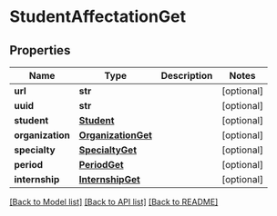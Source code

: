 # StudentAffectationGet

## Properties
Name | Type | Description | Notes
------------ | ------------- | ------------- | -------------
**url** | **str** |  | [optional] 
**uuid** | **str** |  | [optional] 
**student** | [**Student**](Student.md) |  | [optional] 
**organization** | [**OrganizationGet**](OrganizationGet.md) |  | [optional] 
**specialty** | [**SpecialtyGet**](SpecialtyGet.md) |  | [optional] 
**period** | [**PeriodGet**](PeriodGet.md) |  | [optional] 
**internship** | [**InternshipGet**](InternshipGet.md) |  | [optional] 

[[Back to Model list]](../README.md#documentation-for-models) [[Back to API list]](../README.md#documentation-for-api-endpoints) [[Back to README]](../README.md)


